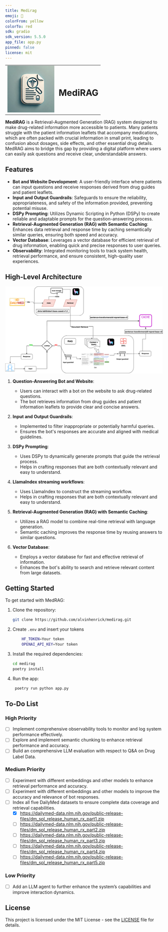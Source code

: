 ```yaml
---
title: Medirag
emoji: 🐨
colorFrom: yellow
colorTo: red
sdk: gradio
sdk_version: 5.5.0
app_file: app.py
pinned: false
license: mit
---
```


<table>
    <tr>
        <td>
            <img src="doc/images/MediRag.png" alt="MediRAG" width="150"/>
        </td>
        <td>
            <h1>MediRAG</h1>
        </td>
    </tr>
</table>

**MediRAG** is a Retrieval-Augmented Generation (RAG) system designed to make drug-related information more accessible
to
patients. Many patients struggle with the patient information leaflets that accompany medications, which are often
packed with crucial information in small print, leading to confusion about dosages, side effects, and other essential
drug details. MedRAG aims to bridge this gap by providing a digital platform where users can easily ask questions and
receive clear, understandable answers.

## Features

- **Bot and Website Development**: A user-friendly interface where patients can input questions and receive responses
  derived from drug guides and patient leaflets.
- **Input and Output Guardrails**: Safeguards to ensure the reliability, appropriateness, and safety of the information
  provided, preventing potential misuse.
- **DSPy Prompting**: Utilizes Dynamic Scripting in Python (DSPy) to create reliable and adaptable prompts for the
  question-answering process.
- **Retrieval-Augmented Generation (RAG) with Semantic Caching**: Enhances data retrieval and response time by caching
  semantically similar queries, ensuring both speed and accuracy.
- **Vector Database**: Leverages a vector database for efficient retrieval of drug information, enabling quick and
  precise responses to user queries.
- **Observability**: Integrated monitoring tools to track system health, retrieval performance, and ensure consistent,
  high-quality user experiences.

## High-Level Architecture

![Architecture](doc/images/MediRAg.drawio.png)

1. **Question-Answering Bot and Website**:

   - Users can interact with a bot on the website to ask drug-related questions.
   - The bot retrieves information from drug guides and patient information leaflets to provide clear and concise
     answers.

2. **Input and Output Guardrails**:

   - Implemented to filter inappropriate or potentially harmful queries.
   - Ensures the bot's responses are accurate and aligned with medical guidelines.

3. **DSPy Prompting**:

   - Uses DSPy to dynamically generate prompts that guide the retrieval process.
   - Helps in crafting responses that are both contextually relevant and easy to understand.

4. **LlamaIndex streaming workflows**:

   - Uses LlamaIndex to construct the streaming workflow.
   - Helps in crafting responses that are both contextually relevant and easy to understand.

5. **Retrieval-Augmented Generation (RAG) with Semantic Caching**:

   - Utilizes a RAG model to combine real-time retrieval with language generation.
   - Semantic caching improves the response time by reusing answers to similar questions.

6. **Vector Database**:
   - Employs a vector database for fast and effective retrieval of information.
   - Enhances the bot's ability to search and retrieve relevant content from large datasets.

## Getting Started

To get started with MedRAG:

1. Clone the repository:
   ```bash
   git clone https://github.com/alvinhenrick/medirag.git
   ```
2. Create `.env` and insert your tokens
   ```bash
       HF_TOKEN=Your token
       OPENAI_API_KEY=Your token
   ```
3. Install the required dependencies:
   ```bash
   cd medirag
   poetry install
   ```
4. Run the app:
   ```bash
    poetry run python app.py
   ```

## To-Do List

### High Priority

- [ ] Implement comprehensive observability tools to monitor and log system performance effectively.
- [ ] Explore and implement semantic chunking to enhance retrieval performance and accuracy.
- [ ] Build an comprehensive LLM evaluation with respect to Q&A on Drug Label Data.

### Medium Priority

- [ ] Experiment with different embeddings and other models to enhance retrieval performance and accuracy.
- [ ] Experiment with different embeddings and other models to improve the accuracy and relevance of bot responses.
- [ ] Index all five DailyMed datasets to ensure complete data coverage and retrieval capabilities.
  - [x] https://dailymed-data.nlm.nih.gov/public-release-files/dm_spl_release_human_rx_part1.zip
  - [ ] https://dailymed-data.nlm.nih.gov/public-release-files/dm_spl_release_human_rx_part2.zip
  - [ ] https://dailymed-data.nlm.nih.gov/public-release-files/dm_spl_release_human_rx_part3.zip
  - [ ] https://dailymed-data.nlm.nih.gov/public-release-files/dm_spl_release_human_rx_part4.zip
  - [ ] https://dailymed-data.nlm.nih.gov/public-release-files/dm_spl_release_human_rx_part5.zip

### Low Priority

- [ ] Add an LLM agent to further enhance the system’s capabilities and improve interaction dynamics.

## License

This project is licensed under the MIT License - see the [LICENSE](LICENSE) file for details.
